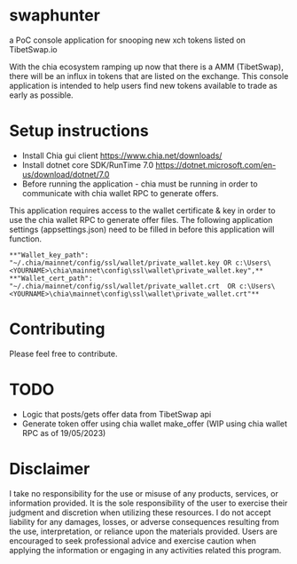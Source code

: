 # swaphunter
a PoC console application for snooping new xch tokens listed on TibetSwap.io

With the chia ecosystem ramping up now that there is a AMM (TibetSwap), there will be an influx in tokens that are listed on the exchange. This console application is intended to help users find new tokens available to trade as early as possible. 

# Setup instructions
- Install Chia gui client https://www.chia.net/downloads/
- Install dotnet core SDK/RunTime 7.0 https://dotnet.microsoft.com/en-us/download/dotnet/7.0
- Before running the application - chia must be running in order to communicate with chia wallet RPC to generate offers.

This application requires access to the wallet certificate & key in order to use the chia wallet RPC to generate offer files. The following application settings (appsettings.json) need to be filled in before this application will function.

`**"Wallet_key_path": "~/.chia/mainnet/config/ssl/wallet/private_wallet.key OR c:\Users\<YOURNAME>\chia\mainnet\config\ssl\wallet\private_wallet.key",**
 **"Wallet_cert_path": "~/.chia/mainnet/config/ssl/wallet/private_wallet.crt  OR c:\Users\<YOURNAME>\chia\mainnet\config\ssl\wallet\private_wallet.crt"**`

# Contributing
Please feel free to contribute.

# TODO #
- Logic that posts/gets offer data from TibetSwap api
- Generate token offer using chia wallet make_offer (WIP using chia wallet RPC as of 19/05/2023)

# Disclaimer
I take no responsibility for the use or misuse of any products, services, or information provided. It is the sole responsibility of the user to exercise their judgment and discretion when utilizing these resources. I do not accept liability for any damages, losses, or adverse consequences resulting from the use, interpretation, or reliance upon the materials provided. Users are encouraged to seek professional advice and exercise caution when applying the information or engaging in any activities related this program.
